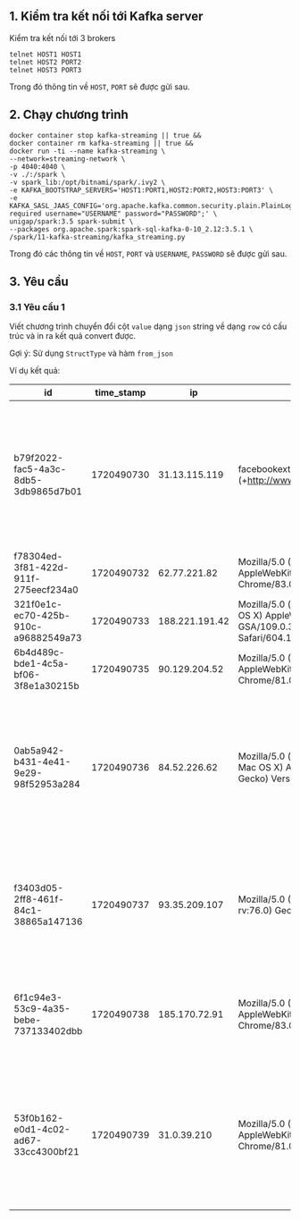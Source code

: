 ## 1. Kiểm tra kết nối tới Kafka server

Kiểm tra kết nối tới 3 brokers

```shell
telnet HOST1 HOST1
telnet HOST2 PORT2
telnet HOST3 PORT3 
```

Trong đó thông tin về `HOST`, `PORT` sẽ được gửi sau.

## 2. Chạy chương trình

```shell
docker container stop kafka-streaming || true &&
docker container rm kafka-streaming || true &&
docker run -ti --name kafka-streaming \
--network=streaming-network \
-p 4040:4040 \
-v ./:/spark \
-v spark_lib:/opt/bitnami/spark/.ivy2 \
-e KAFKA_BOOTSTRAP_SERVERS='HOST1:PORT1,HOST2:PORT2,HOST3:PORT3' \
-e KAFKA_SASL_JAAS_CONFIG='org.apache.kafka.common.security.plain.PlainLoginModule required username="USERNAME" password="PASSWORD";' \
unigap/spark:3.5 spark-submit \
--packages org.apache.spark:spark-sql-kafka-0-10_2.12:3.5.1 \
/spark/11-kafka-streaming/kafka_streaming.py
```

Trong đó các thông tin về `HOST`, `PORT` và `USERNAME`, `PASSWORD` sẽ được gửi sau.

## 3. Yêu cầu

### 3.1 Yêu cầu 1

Viết chương trình chuyển đổi cột `value` dạng `json` string về dạng `row` có cấu trúc và in ra kết quả convert được.

Gợi ý: Sử dụng `StructType` và hàm `from_json`

Ví dụ kết quả:

| id                                   | time_stamp | ip             | user_agent                                                                                                                                     | resolution | device_id                            | api_version | store_id | local_time          | show_recommendation | current_url                                                                                                                                                                                   | referrer_url                                                                                                     | email_address | collection                    | product_id | option                                                                                                                                                                     |
|--------------------------------------|------------|----------------|------------------------------------------------------------------------------------------------------------------------------------------------|------------|--------------------------------------|-------------|----------|---------------------|---------------------|-----------------------------------------------------------------------------------------------------------------------------------------------------------------------------------------------|------------------------------------------------------------------------------------------------------------------|---------------|-------------------------------|------------|----------------------------------------------------------------------------------------------------------------------------------------------------------------------------|
| b79f2022-fac5-4a3c-8db5-3db9865d7b01 | 1720490730 | 31.13.115.119  | facebookexternalhit/1.1 (+http://www.facebook.com/externalhit_uatext.php)                                                                      | 2000x2000  | 616d29db-ae66-4ac7-9a71-e61d77f6f586 | 1.0         | 12       | 2024-07-09 09:05:30 | NULL                | https://www.glamira.fr/glamira-earring-diletta.html?fbclid=IwAR2uTEgE8b5-McEYkhj9CiSk2FA4DCDj8FNUonm4_hoDfoA2htej6KqS-3E                                                                      | https://www.facebook.com/                                                                                        |               | view_product_detail           | 98054      | [{option_label -> alloy, option_id -> 174760, value_label -> , value_id -> 1349287}, {option_label -> diamond, option_id -> 174761, value_label -> , value_id -> 1349312}] |
| f78304ed-3f81-422d-911f-275eecf234a0 | 1720490732 | 62.77.221.82   | Mozilla/5.0 (Windows NT 10.0; Win64; x64) AppleWebKit/537.36 (KHTML, like Gecko) Chrome/83.0.4103.61 Safari/537.36                             | 1280x720   | d78cfb2f-9fb0-4922-96ef-128adeed6340 | 1.0         | 46       | 2024-07-09 09:05:32 | true                | https://www.glamira.hu/cabochon-ekszerek/                                                                                                                                                     | https://www.glamira.hu/gyemant-gyuruk/gyemant/                                                                   |               | view_listing_page             | NULL       | NULL                                                                                                                                                                       |
| 321f0e1c-ec70-425b-910c-a96882549a73 | 1720490733 | 188.221.191.42 | Mozilla/5.0 (iPhone; CPU iPhone OS 13_4 like Mac OS X) AppleWebKit/605.1.15 (KHTML, like Gecko) GSA/109.0.312706133 Mobile/15E148 Safari/604.1 | 414x896    | f8bc595b-e507-4dbd-9426-f5ebbbd2085e | 1.0         | 7        | 2024-07-09 09:05:33 | true                | https://www.glamira.co.uk/premium-rings/sapphire/                                                                                                                                             | https://www.glamira.co.uk/premium-rings/black-diamond/                                                           |               | view_listing_page             | NULL       | NULL                                                                                                                                                                       |
| 6b4d489c-bde1-4c5a-bf06-3f8e1a30215b | 1720490735 | 90.129.204.52  | Mozilla/5.0 (Linux; Android 9; SM-A105FN) AppleWebKit/537.36 (KHTML, like Gecko) Chrome/81.0.4044.117 Mobile Safari/537.36                     | 320x676    | 909867a4-802d-4a85-ac4d-b7d7eb29099b | 1.0         | 19       | 2024-07-09 09:05:35 | true                | https://www.glamira.se/?gclid=Cj0KCQjwlN32BRCCARIsADZ-J4v5hNKn1d5TWorsu5gNRcdc0tRy1IZJ0wF2Ls1t4dQhLJmq17R8mPcaAsuzEALw_wcB                                                                    | https://www.google.com/                                                                                          |               | search_box_action             | NULL       | NULL                                                                                                                                                                       |
| 0ab5a942-b431-4e41-9e29-98f52953a284 | 1720490736 | 84.52.226.62   | Mozilla/5.0 (iPhone; CPU iPhone OS 13_4_1 like Mac OS X) AppleWebKit/605.1.15 (KHTML, like Gecko) Version/13.1 Mobile/15E148 Safari/604.1      | 414x896    | 6c90309f-b390-46f8-a650-27b2b831000f | 1.0         | 30       | 2024-07-09 09:05:36 | true                | https://www.glamira.no/glamira-ring-celine-2.0crt.html?alloy=white-585&diamond=diamond-sapphire&itm_source=recommendation&itm_medium=sorting                                                  | https://www.glamira.no/forlovelses-ring/rundt-slip/carat-1.00,2.00/                                              |               | view_product_detail           | 95217      | [{option_label -> alloy, option_id -> 330189, value_label -> , value_id -> 3264100}, {option_label -> diamond, option_id -> 330188, value_label -> , value_id -> 3264046}] |
| f3403d05-2ff8-461f-84c1-38865a147136 | 1720490737 | 93.35.209.107  | Mozilla/5.0 (Windows NT 10.0; Win64; x64; rv:76.0) Gecko/20100101 Firefox/76.0                                                                 | 1366x768   | e306d193-007a-4a05-af64-ae56fff8b665 | 1.0         | 14       | 2024-07-09 09:05:37 | true                | https://www.glamira.it/glamira-ring-alasha-0.8-crt.html?alloy=yellow-375&diamond=emerald&stone2=diamond-Brillant                                                                              | https://www.glamira.it/glamira-ring-alasha-1.0-crt.html?diamond=emerald&stone2=diamond-Brillant&alloy=yellow-375 |               | select_product_option_quality | 92164      | [{option_label -> stone/diamonds, option_id -> 323103, value_label -> emerald, value_id -> 2741249, quality -> AAA, quality_label -> AAA}]                                 |
| 6f1c94e3-53c9-4a35-bebe-737133402dbb | 1720490738 | 185.170.72.91  | Mozilla/5.0 (Windows NT 10.0; Win64; x64) AppleWebKit/537.36 (KHTML, like Gecko) Chrome/83.0.4103.61 Safari/537.36                             | 1920x1080  | dfa7a110-2f95-43f2-89f5-0647d0978445 | 1.0         | 19       | 2024-07-09 09:05:38 | true                | https://www.glamira.se/glamira-ring-cesarina.html?diamond=diamond-Brillant                                                                                                                    | https://www.glamira.se/diamantringar/diamant/                                                                    |               | select_product_option         | 98249      | [{option_label -> diamond, option_id -> 176523, value_label -> diamond-Brillant, value_id -> 1379759}]                                                                     |
| 53f0b162-e0d1-4c02-ad67-33cc4300bf21 | 1720490739 | 31.0.39.210    | Mozilla/5.0 (Linux; Android 10; SM-A705FN) AppleWebKit/537.36 (KHTML, like Gecko) Chrome/81.0.4044.138 Mobile Safari/537.36                    | 412x915    | a87d73bd-b914-4388-a634-75a9fb689a8e | 1.0         | 50       | 2024-07-09 09:05:39 | NULL                | https://www.glamira.pl/glamira-ring-marica.html?stone2=diamond-Swarovsky&alloy=yellow-375&diamond=fire-opal&keyword=&matchtype=&gclid=EAIaIQobChMI5IT_x_Tj6AIVi46aCh01Lg4lEAEYASABEgKOrPD_BwE |                                                                                                                  |               | view_product_detail           | 97877      | [{option_label -> alloy, option_id -> 324228, value_label -> , value_id -> 2756663}, {option_label -> diamond, option_id -> 324225, value_label -> , value_id -> 2756590}] |
